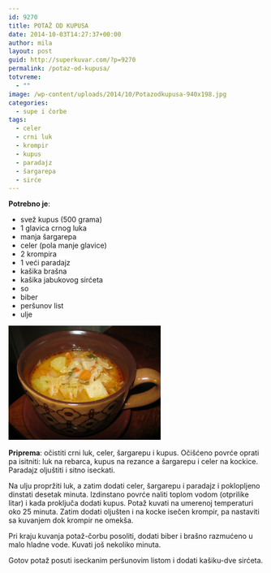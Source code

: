 ```yaml
---
id: 9270
title: POTAŽ OD KUPUSA
date: 2014-10-03T14:27:37+00:00
author: mila
layout: post
guid: http://superkuvar.com/?p=9270
permalink: /potaz-od-kupusa/
totvreme:
  - ""
image: /wp-content/uploads/2014/10/Potazodkupusa-940x198.jpg
categories:
  - supe i čorbe
tags:
  - celer
  - crni luk
  - krompir
  - kupus
  - paradajz
  - šargarepa
  - sirće
---
```

**Potrebno je**:

  * svež kupus (500 grama)
  * 1 glavica crnog luka
  * manja šargarepa
  * celer (pola manje glavice)
  * 2 krompira
  * 1 veći paradajz
  * kašika brašna
  * kašika jabukovog sirćeta
  * so
  * biber
  * peršunov list
  * ulje

[<img class="alignnone size-medium wp-image-9272" src="/wp-content/uploads/2014/10/Potazodkupusa-1024x768.jpg" alt="Potazodkupusa" width="300" height="225" />](/wp-content/uploads/2014/10/Potazodkupusa.jpg)

**Priprema**: očistiti crni luk, celer, šargarepu i kupus. Očišćeno povrće oprati pa isitniti: luk na rebarca, kupus na rezance a šargarepu i celer na kockice. Paradajz oljuštiti i sitno iseckati.

Na ulju propržiti luk, a zatim dodati celer, šargarepu i paradajz i poklopljeno dinstati desetak minuta. Izdinstano povrće naliti toplom vodom (otprilike litar) i kada proključa dodati kupus. Potaž kuvati na umerenoj temperaturi oko 25 minuta. Zatim dodati oljušten i na kocke isečen krompir, pa nastaviti sa kuvanjem dok krompir ne omekša.

Pri kraju kuvanja potaž-čorbu posoliti, dodati biber i brašno razmućeno u malo hladne vode. Kuvati još nekoliko minuta.

Gotov potaž posuti iseckanim peršunovim listom i dodati kašiku-dve sirćeta.